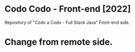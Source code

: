 # Codo Codo - Front-end [2022]
Repository of "Codo a Codo - Full Stack Java" Front-end side.
# Change from remote side.
